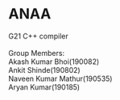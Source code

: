# ANAA
G21 C++ compiler <br /><br />
Group Members: <br />
Akash Kumar Bhoi(190082)<br />
Ankit Shinde(190802)<br />
Naveen Kumar Mathur(190535)<br />
Aryan Kumar(190185)